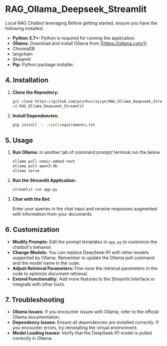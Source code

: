 # RAG_Ollama_Deepseek_Streamlit
 Local RAG Chatbot leveraging 
Before getting started, ensure you have the following installed:

* **Python 3.7+:** Python is required for running the application.
* **Ollama:** Download and install Ollama from ([https://ollama.com/]).
* ChromaDB
* langchain
* Streamlit
* **Pip:** Python package installer.

## 4. Installation

1.  **Clone the Repository:**

    ```bash
    git clone https://github.com/pruthvirajcyn/RAG_Ollama_Deepseek_Streamlit.git
    cd RAG_Ollama_Deepseek_Streamlit
    ```

3.  **Install Dependencies:**

    ```bash
    pip install -r .\src\requirements.txt
    ```

## 5. Usage

1.  **Run Ollama:**
    In another tab of command prompt/ terminal run the below
    ```bash
    ollama pull nomic-embed-text
    ollama pull qwen3:4b
    ollama serve
    ```

4.  **Run the Streamlit Application:**

    ```bash
    streamlit run app.py
    ```
    
6.  **Chat with the Bot:**

    Enter your queries in the chat input and receive responses augmented with information from your documents.

## 6. Customization

* **Modify Prompts:** Edit the prompt templates in `app.py` to customize the chatbot's behavior.
* **Change Models:** You can replace DeepSeek-R1 with other models supported by Ollama. Remember to update the Ollama pull command and the model name in the code.
* **Adjust Retrieval Parameters:** Fine-tune the retrieval parameters in the code to optimize document retrieval.
* **Extend Functionality:** Add more features to the Streamlit interface or integrate with other tools.

## 7. Troubleshooting

* **Ollama Issues:** If you encounter issues with Ollama, refer to the official Ollama documentation.
* **Dependency Issues:** Ensure all dependencies are installed correctly. If you encounter errors, try reinstalling the virtual environment.
* **Model Loading Issues:** Verify that the DeepSeek-R1 model is pulled correctly in Ollama.

